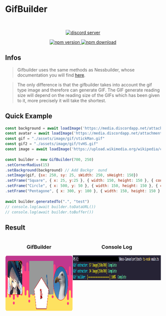 # GifBuilder

<div align="center">
  <br/>
  <p>
    <a href="https://discord.gg/sjABtBmTWa"><img src="https://dcbadge.vercel.app/api/server/sjABtBmTWa?style=plastic&theme=discord-inverted&compact=true" alt="discord server" />
    </a>
  </p>
  <p>
    <a href="https://www.npmjs.com/package/ness-canvas"><img src="https://badge.fury.io/js/ness-canvas.png" alt="npm version" height=18 />
    </a>
    <a href="https://www.npmjs.com/package/ness-canvas"><img src="https://img.shields.io/npm/dt/ness-canvas.png" alt="npm download" height=18 />
    </a>
  </p>
</div>



## Infos

> Gifbuilder uses the same methods as Nessbuilder, whose documentation you will find [here]().

> The only difference is that the gifbuilder takes into account the gif type image and therefore can generate GIF. The GIF generate reading size will depend on the reading size of the GIFs which has been given to it, more precisely it will take the shortest.


## Quick Example

```js
const background = await loadImage('https://media.discordapp.net/attachments/1006600590408818810/1006600665298116728/background-3147808.jpg');
const avatar = await loadImage('https://media.discordapp.net/attachments/758031322244710601/1000153437813616650/perso_anime_U565bW7EhY2InkF.png');
const gif = "./assets/image/gif/stickMan.gif"
const gif2 = "./assets/image/gif/tvHS.gif"
const image = await loadImage('https://upload.wikimedia.org/wikipedia/commons/9/9a/Gull_portrait_ca_usa.jpg');

const builder = new GifBuilder(700, 250)
.setCornerRadius(15)
.setBackground(background) // Add Backgr  ound
.setImage(gif, {sx: 250, sy: 25, sWidth: 250, sHeight: 150})
.setFrame("Square", { x: 25, y:25 }, { width: 150, height: 150 }, { content: {imageOrText: avatar}})
.setFrame("Circle", { x: 500, y: 50 }, { width: 150, height: 150 }, { content: {imageOrText: image}})
.setFrame("Pentagone", { x: 300, y: 100 }, { width: 150, height: 150 }, { content: {imageOrText: gif2}})

await builder.generatedTo(".", "test")
// console.log(await builder.toDataURL())
// console.log(await builder.toBuffer())
```
## Result

<div style="display:flex; text-align:center; justify-content:space-evenly">
  <div style="display:inline-block">
    <h3>GifBuilder</h3>
    <img style="display:block" src="https://github.com/DARK-ECNELIS/Ness-Canvas/blob/main/Assets/test.gif?raw=true" height=180/>
  </div>
  <div style="display:inline-block">
    <h3>Console Log</h3>
    <img src="https://github.com/DARK-ECNELIS/Ness-Canvas/blob/main/Assets/GifConsole.png?raw=true" height= 80/>
  </div>
</div>